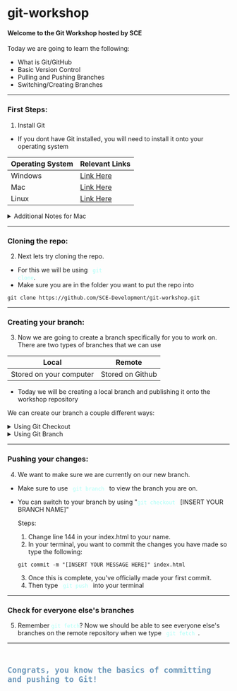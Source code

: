 # git-workshop
#### Welcome to the Git Workshop hosted by SCE

Today we are going to learn the following: 
- What is Git/GitHub
- Basic Version Control
- Pulling and Pushing Branches
- Switching/Creating Branches 

---
### First Steps:
1. Install Git
  - If you dont have Git installed, you will need to install it onto your operating system

| Operating System | Relevant Links |
| --- | --- |
| Windows | [Link Here](https://git-scm.com/download/win) |
| Mac | [Link Here](https://git-scm.com/download/mac) |
| Linux | [Link Here](https://git-scm.com/download/linux) |

<details>
<summary> Additional Notes for Mac</summary>
  - There are several ways to install git onto your system. of the options, we reccomend homebrew which you can install with the following command:

  ```
 $(curl -fsSL https://raw.githubusercontent.com/Homebrew/install/HEAD/install.sh)
  ```

</details>

---
### Cloning the repo:
2. Next lets try cloning the repo. 
- For this we will be using <code style="color:#A9FFF7"> git clone</code>.
- Make sure you are in the folder you want to put the repo into

```
git clone https://github.com/SCE-Development/git-workshop.git
```

---

### Creating your branch:
3. Now we are going to create a branch specifically for you to work on. There are two types of branches that we can use

| Local | Remote |
| --- | --- |
| Stored on your computer | Stored on Github |

- Today we will be creating a local branch and publishing it onto the workshop repository

We can create our branch a couple different ways:

<details>
<summary> Using Git Checkout</summary>
git checkout -b [INSERT YOUR BRANCH NAME]
</details>

<details>
<summary> Using Git Branch</summary>
git branch [INSERT YOUR BRANCH NAME]

git checkout [INSERT YOUR BRANCH NAME]
</details>

---

### Pushing your changes:
4. We want to make sure we are currently on our new branch. 
- Make sure to use <code style="color:#A9FFF7"> git branch </code> to view the branch you are on. 
- You can switch to your branch by using "<code style="color:#A9FFF7">git checkout </code> [INSERT YOUR BRANCH NAME]"

  Steps:
  1. Change line 144 in your index.html to your name. 
  2. In your terminal, you want to commit the changes you have made so type the following:
    ```
    git commit -m "[INSERT YOUR MESSAGE HERE]" index.html
    ```
  3. Once this is complete, you've officially made your first commit. 
  4. Then type <code style="color:#A9FFF7"> git push </code> into your terminal
---
### Check for everyone else's branches
5. Remember <code style="color:#A9FFF7">git fetch</code>? Now we should be able to see everyone else's branches on the remote repository when we type <code style="color:#A9FFF7"> git fetch </code>. 


---
## <code style="color:#6D98BA"> Congrats, you know the basics of committing and pushing to Git!  </code>